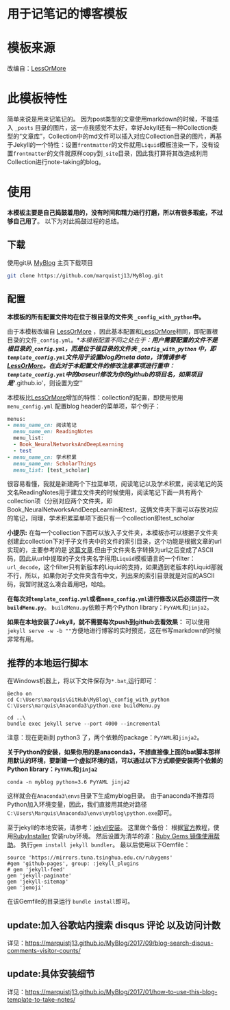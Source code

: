 # 用于记笔记的博客模板

模板来源
====================================
改编自：[LessOrMore](https://github.com/luoyan35714/LessOrMore)

此模板特性
====================================
简单来说是用来记笔记的。
因为post类型的文章使用markdown的时候，不能插入 `_posts` 目录的图片，这一点我感觉不太好，幸好Jekyll还有一种Collection类型的“文章库”，Collection中的md文件可以插入对应Collection目录的图片，再基于Jekyll的一个特性：设置`frontmatter`的文件就用`Liquid`模板渲染一下，没有设置`frontmatter`的文件就原样copy到`_site`目录，因此我打算将其改造成利用Collection进行note-taking的blog。


使用
====================================
**本模板主要是自己捣鼓着用的，没有时间和精力进行打磨，所以有很多瑕疵，不过够自己用了**。
以下为对此捣鼓过程的总结。

下载
------------------------------------

使用git从 [MyBlog](https://github.com/marquistj13/MyBlog) 主页下载项目

``` bash
git clone https://github.com/marquistj13/MyBlog.git
```

配置
------------------------------------
**本模板的所有配置文件均在位于根目录的文件夹 `_config_with_python`中。**

由于本模板改编自 [LessOrMore](https://github.com/luoyan35714/LessOrMore) ，因此基本配置和[LessOrMore](https://github.com/luoyan35714/LessOrMore)相同，即配置根目录的文件`_config.yml`。**本模板配置不同之处在于：**用户需要配置的文件不是根目录的`_config.yml`，而是位于根目录的文件夹 `_config_with_python` 中，即`template_config.yml`文件用于设置blog的meta data，详情请参考 [LessOrMore](https://github.com/luoyan35714/LessOrMore)。在此对于本配置文件的修改注意事项进行重申：`template_config.yml`中的baseurl修改为你的github的项目名，如果项目是'***.github.io'，则设置为空''

本模板比[LessOrMore](https://github.com/luoyan35714/LessOrMore)增加的特性：collection的配置，即使用使用 `menu_config.yml` 配置blog header的菜单项，举个例子：


```ruby
menus:
- menu_name_cn: 阅读笔记
  menu_name_en: ReadingNotes
  menu_list:
  - Book_NeuralNetworksAndDeepLearning
  - test
- menu_name_cn: 学术积累
  menu_name_en: ScholarThings
  menu_list: [test_scholar]
```

很容易看懂，我就是新建两个下拉菜单项，阅读笔记以及学术积累，阅读笔记的英文名ReadingNotes用于建立文件夹的时候使用，阅读笔记下面一共有两个collection项（分别对应两个文件夹，即Book_NeuralNetworksAndDeepLearnin和test，这俩文件夹下面可以存放对应的笔记，同理，学术积累菜单项下面只有一个collection即test_scholar

**小提示:** 
在每一个collection下面可以放入子文件夹，本模板亦可以根据子文件夹创建此collection下对于子文件夹中的文件的索引目录，这个功能是根据文章的url实现的，主要参考的是 [这篇文章](https://thinkshout.com/blog/2014/12/creating-dynamic-menus-in-jekyll/).但由于文件夹名字转换为url之后变成了ASCII码，因此从url中提取的子文件夹名字得用`Liquid`模板语言的一个filter：`url_decode`，这个filter只有新版本的Liquid的支持，如果遇到老版本的Liquid那就不行，所以，如果你对子文件夹含有中文，列出来的索引目录就是对应的ASCII码，我暂时就这么凑合着用吧，哈哈。

**在每次对`template_config.yml`或者`menu_config.yml`进行修改以后必须运行一次`buildMenu.py`**。
`buildMenu.py`依赖于两个Python library：`PyYAML`和`jinja2`。

**如果在本地安装了Jekyll，就不需要每次push到github去看效果：** 
可以使用`jekyll serve -w -b ""`方便地进行博客的实时预览，这在书写markdown的时候非常有用。

推荐的本地运行脚本
------------------------------------
在Windows机器上，将以下文件保存为`*.bat`,运行即可：
```
@echo on 
cd C:\Users\marquis\GitHub\MyBlog\_config_with_python
C:\Users\marquis\Anaconda3\python.exe buildMenu.py

cd ..\
bundle exec jekyll serve --port 4000 --incremental
```

注意：现在更新到 python3 了，两个依赖的package：`PyYAML`和`jinja2`。

**关于Python的安装，如果你用的是anaconda3，不想直接像上面的bat脚本那样用默认的环境，要新建一个虚拟环境的话，可以通过以下方式顺便安装两个依赖的Python library：`PyYAML`和`jinja2`**
```
conda -n myblog python=3.6 PyYAML jinja2
```
这样就会在`Anaconda3\envs`目录下生成myblog目录。
由于anaconda不推荐将Python加入环境变量，因此，我们直接用其绝对路径`C:\Users\Marquis\Anaconda3\envs\myblog\python.exe`即可。

至于jekyll的本地安装，请参考：[jekyll安装](https://marquistj13.github.io/MyBlog/2017/02/record-my-system-software-reinstall/#jekyll)。
这里做个备份：
根据[官方](https://jekyllrb.com/docs/windows/#installation)教程，使用[RubyInstaller](https://rubyinstaller.org/) 安装ruby环境。
然后设置为清华的源：[Ruby Gems 镜像使用帮助](https://mirrors.tuna.tsinghua.edu.cn/help/rubygems/)。
执行`gem install jekyll bundler`。
最以后使用以下Gemfile：
```
source 'https://mirrors.tuna.tsinghua.edu.cn/rubygems'
#gem 'github-pages', group: :jekyll_plugins
# gem 'jekyll-feed'
gem 'jekyll-paginate'
gem 'jekyll-sitemap'
gem 'jemoji'
```
在该Gemfile的目录运行 `bundle install`即可。

update:加入谷歌站内搜索 disqus 评论 以及访问计数
------------------------------------
详见：https://marquistj13.github.io/MyBlog/2017/09/blog-search-disqus-comments-visitor-counts/

update:具体安装细节
------------------------------------
详见：https://marquistj13.github.io/MyBlog/2017/01/how-to-use-this-blog-template-to-take-notes/

